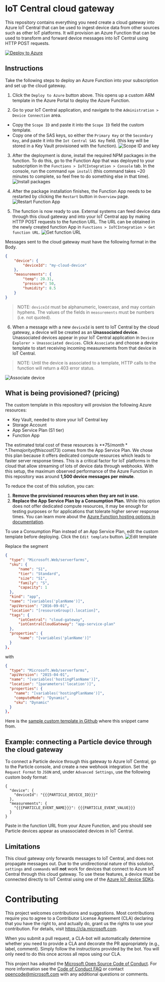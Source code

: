 # IoT Central cloud gateway
This repository contains everything you need create a cloud gateway into Azure IoT Central that can be used to ingest device data from other sources such as other IoT platforms. It will provision an Azure Function that can be used to transform and forward device messages into IoT Central using HTTP POST requests.

[![Deploy to Azure](http://azuredeploy.net/deploybutton.png)](https://portal.azure.com/#create/Microsoft.Template/uri/https%3A%2F%2Fraw.githubusercontent.com%2FAzure%2Fiotc-cloud-to-cloud-integration%2Fmaster%2Fazuredeploy.json%3Ftoken%3DAnbfx1q6doAPwo3MSI8vqxTuJhM5cc-eks5byTiGwA%253D%253D)

## Instructions
Take the following steps to deploy an Azure Function into your subscription and set up the cloud gateway.

1. Click the `Deploy to Azure` button above. This opens up a custom ARM template in the Azure Portal to deploy the Azure Function.

1. Go to your IoT Central application, and navigate to the `Administration > Device Connection` area.
  - Copy the `Scope ID` and paste it into the `Scope ID` field the custom template. 
  - Copy one of the SAS keys, so either the `Primary Key` or the `Secondary Key`, and paste it into the `Iot Central SAS Key` field. (this key will be stored in a Key Vault
provisioned with the function).
  ![Scope ID and key](assets/scopeIdAndKey.PNG "Scope ID and key")

3. After the deployment is done, install the required NPM packages in the function. To do this,
go to the Function App that was deployed to your subscription in the `Functions > IoTCIntegration > Console` tab.
In the console, run the command `npm install` (this command takes ~20 minutes to complete, so feel free to do something else in that time).
![Install packages](assets/npmInstall.PNG "Install packages")

4. After the package installation finishes, the Function App needs to be restarted by clicking the
`Restart` button in `Overview` page.
![Restart Function App](assets/restart.PNG "Restart Function App")

5. The function is now ready to use. External systems can feed device data through this cloud gateway and into your IoT Central app by making HTTP POST requests to the function URL. The URL can be obtained in the newly created function App in `Functions > IoTCIntegration > Get function URL`.
![Get function URL](assets/getFunctionUrl.PNG "Get function URL")

Messages sent to the cloud gateway must have the following format in the Body. 
```json
{
    "device": {
        "deviceId": "my-cloud-device"
    },
    "measurements": {
        "temp": 20.31,
        "pressure": 50,
        "humidity": 8.5
    }
}
```

> NOTE: `deviceId` must be alphanumeric, lowercase, and may contain hyphens. The values of the fields in `measurements` must be numbers (i.e. not quoted).

6. When a message with a new `deviceId` is sent to IoT Central by the cloud gateway, a device will be created as an **Unassociated device**. Unassociated devices appear in your IoT Central application in `Device Explorer > Unassociated devices`. Click `Associate` and choose a device template to start receiving incoming measurements from that device in IoT Central.

> NOTE: Until the device is associated to a template, HTTP calls to the function will return a 403 error status.

![Associate device](assets/associate.PNG "Associate device")

## What is being provisioned? (pricing)
The custom template in this repository will provision the following Azure resources:
- Key Vault, needed to store your IoT Central key
- Storage Account
- App Service Plan (S1 tier)
- Function App

The estimated total cost of these resources is **$75/month**. The majority of this cost ($73) comes from the App Service Plan. We chose this plan because it offers dedicated compute
resources which leads to faster server response times. This is a critical factor for IoT platforms in the cloud that allow streaming of lots of device data through webhooks. With this setup, the maximum observed performance of the Azure Function in this repository was around **1,500 device messages per minute**.

To reduce the cost of this solution, you can:
1. **Remove the provisioned resources when they are not in use.**
2. **Replace the App Service Plan by a Consumption Plan.** While this option does not offer dedicated compute resources, it may be enough for testing purposes or for applications that tolerate higher server response times. You can learn more about the [Azure Function hosting options
in documentation](https://docs.microsoft.com/en-us/azure/azure-functions/functions-scale).

To use a Consumption Plan instead of an App Service Plan, edit the custom template before deploying. Click the `Edit template` button. 
  ![Edit template](assets/editTemplate.PNG "Edit template")
  
Replace the segment

```json
{
  "type": "Microsoft.Web/serverfarms",
  "sku": {
      "name": "S1",
      "tier": "Standard",
      "size": "S1",
      "family": "S",
      "capacity": 1
  },
  "kind": "app",
  "name": "[variables('planName')]",
  "apiVersion": "2016-09-01",
  "location": "[resourceGroup().location]",
  "tags": {
      "iotCentral": "cloud-gateway",
      "iotCentralCloudGateway": "app-service-plan"
  },
  "properties": {
      "name": "[variables('planName')]"
  }
},
```

with

```json
{
  "type": "Microsoft.Web/serverfarms",
  "apiVersion": "2015-04-01",
  "name": "[variables('hostingPlanName')]",
  "location": "[parameters('location')]",
  "properties": {
    "name": "[variables('hostingPlanName')]",
    "computeMode": "Dynamic",
    "sku": "Dynamic"
  }
},
```
Here is the [sample custom template in Github](https://github.com/Azure/azure-quickstart-templates/blob/abaf3c3eaa81cc5cba5ccc253b89a99569a42ac3/101-function-app-create-dynamic/azuredeploy.json#L49) where this snippet came from.

## Example: connecting a Particle device through the cloud gateway
To connect a Particle device through this gateway to Azure IoT Central, go to the Particle console, and create a new webhook integration. Set the `Request Format` to `JSON` and, under `Advanced Settings`, use the following custom body format:

```
{
  "device": {
    "deviceId": "{{{PARTICLE_DEVICE_ID}}}"
  },
  "measurements": {
    "{{{PARTICLE_EVENT_NAME}}}": {{{PARTICLE_EVENT_VALUE}}}
  }
}

```

Paste in the function URL from your Azure Function, and you should see Particle devices appear as unassociated devices in IoT Central. 

## Limitations
This cloud gateway only forwards messages to IoT Central, and does not propagate messages out. Due to the unidirectional nature of this solution, `settings` and `commands` will **not** work for devices that connect to Azure IoT Central through this cloud gateway. To use these features, a device must be connected directly to IoT Central using one of the [Azure IoT device SDKs](https://docs.microsoft.com/en-us/azure/iot-hub/iot-hub-devguide-sdks).

# Contributing

This project welcomes contributions and suggestions.  Most contributions require you to agree to a
Contributor License Agreement (CLA) declaring that you have the right to, and actually do, grant us
the rights to use your contribution. For details, visit https://cla.microsoft.com.

When you submit a pull request, a CLA-bot will automatically determine whether you need to provide
a CLA and decorate the PR appropriately (e.g., label, comment). Simply follow the instructions
provided by the bot. You will only need to do this once across all repos using our CLA.

This project has adopted the [Microsoft Open Source Code of Conduct](https://opensource.microsoft.com/codeofconduct/).
For more information see the [Code of Conduct FAQ](https://opensource.microsoft.com/codeofconduct/faq/) or
contact [opencode@microsoft.com](mailto:opencode@microsoft.com) with any additional questions or comments.

